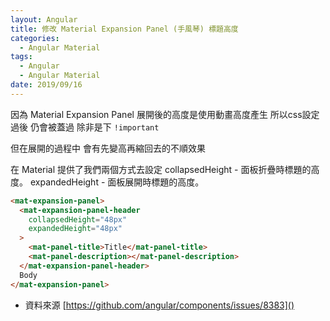 ```yaml
---
layout: Angular
title: 修改 Material Expansion Panel (手風琴) 標題高度
categories:
  - Angular Material
tags:
  - Angular
  - Angular Material
date: 2019/09/16
---
```


因為 Material Expansion Panel 展開後的高度是使用動畫高度產生
所以css設定過後 仍會被蓋過
除非是下 `!important`

但在展開的過程中 會有先變高再縮回去的不順效果

在 Material 提供了我們兩個方式去設定 
collapsedHeight  - 面板折疊時標題的高度。
expandedHeight  - 面板展開時標題的高度。

```html
<mat-expansion-panel>
  <mat-expansion-panel-header 
    collapsedHeight="48px"
    expandedHeight="48px"
  >
    <mat-panel-title>Title</mat-panel-title>
    <mat-panel-description></mat-panel-description>
  </mat-expansion-panel-header>
  Body
</mat-expansion-panel>
```

- 資料來源 [https://github.com/angular/components/issues/8383]()